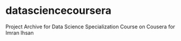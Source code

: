 # datasciencecoursera
Project Archive for Data Science Specialization Course on Cousera for Imran Ihsan 
